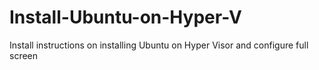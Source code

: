 # Install-Ubuntu-on-Hyper-V
Install instructions on installing Ubuntu on Hyper Visor and configure full screen 
